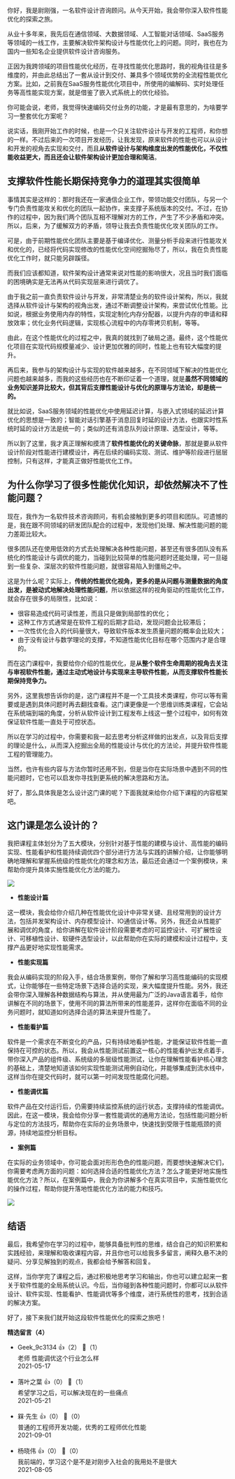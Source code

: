 你好，我是尉刚强，一名软件设计咨询顾问。从今天开始，我会带你深入软件性能优化的探索之旅。

从业十多年来，我先后在通信领域、大数据领域、人工智能对话领域、SaaS服务等领域的一线工作，主要解决软件架构设计与性能优化上的问题。同时，我也在为国内一些知名企业提供软件设计咨询服务。

正因为我跨领域的项目性能优化经历，在寻找性能优化思路时，我的视角往往是多维度的，并由此总结出了一套从设计到交付、兼具多个领域优势的全流程性能优化方案。比如，之前我在SaaS服务性能优化项目中，所使用的编解码、实时处理任务等高性能实现方案，就是借鉴了嵌入式系统上的优化经验。

你可能会说，老师，我觉得快速编码交付业务的功能，才是最有意思的，为啥要学习一整套优化方案呢？

说实话，我刚开始工作的时候，也是一个只关注软件设计与开发的工程师，和你想的一样。不过后来的一次项目开发经历，让我发现，原来软件的性能也可以从设计和开发的视角去实现和交付，而且**从软件设计与架构维度出发的性能优化，不仅性能收益更大，而且还会让软件架构设计更加合理和简洁**。

## 支撑软件性能长期保持竞争力的道理其实很简单

事情其实是这样的：那时我还在一家通信企业工作，带领功能交付团队，与另一个专门负责性能攻关和优化的团队一起协作，来支撑子系统版本的交付。不过，在协作的过程中，因为我们两个团队互相不理解对方的工作，产生了不少矛盾和冲突。所以，后来，为了缓解双方的矛盾，领导让我去负责性能优化攻关团队的工作。

可是，由于前期性能优化团队主要是基于编译优化、测量分析手段来进行性能攻关和优化的，已经将代码实现修改的性能优化空间挖掘殆尽了，所以，我在负责性能优化工作时，就只能另辟蹊径。

而我们应该都知道，软件架构设计通常来说对性能的影响很大，况且当时我们面临的困境确实是无法再从代码实现层来进行调优了。

由于我之前一直负责软件设计与开发，非常清楚业务的软件设计架构，所以，我就选择从软件设计与架构的视角出发，通过不断调整设计架构，来尝试优化性能。比如说，根据业务使用内存的特性，实现定制化内存分配器，以提升内存的申请和释放效率；优化业务代码逻辑，实现核心流程中的内存零拷贝机制，等等。

由此，在这个性能优化的过程之中，我真的就找到了破局之道。最终，这个性能优化项目在实现代码规模量减少、设计更加优雅的同时，性能上也有较大幅度的提升。

再后来，我参与的架构设计与实现的软件越来越多，在不同领域下解决的性能优化问题也越来越多，而我的这些经历也在不断印证着一个道理，就是**虽然不同领域的业务知识差异比较大，但其背后支撑性能设计与优化的原理与方法论，却是统一的。**

就比如说，SaaS服务领域的性能优化中使用延迟计算，与嵌入式领域的延迟计算优化的思想是一致的；智能对话引擎基于消息回复时延的设计方法，也跟实时性系统时延的设计方法是统一的；类似的还有消息队列设计原理、选型设计，等等。

所以到了这里，我才真正理解和摸清了**软件性能优化的关键命脉**，那就是要从软件设计阶段对性能进行建模设计，再在后续的编码实现、测试、维护等阶段进行层层控制，只有这样，才能真正做好性能优化工作。

## 为什么你学习了很多性能优化知识，却依然解决不了性能问题？

现在，我作为一名软件技术咨询顾问，有机会接触到更多的项目和团队。可遗憾的是，我在跟不同领域的研发团队配合的过程中，发现他们处理、解决性能问题的能力差距比较大。

很多团队还在使用低效的方式去处理解决各种性能问题，甚至还有很多团队没有系统化的性能设计与调优的能力，当碰到比较简单的性能问题时还能处理，可一旦碰到一些复杂、深层次的软件性能问题，就很容易陷入到僵局之中。

这是为什么呢？实际上，**传统的性能优化视角，更多的是从问题与测量数据的角度出发，是被动式地解决处理性能问题**，所以依据这样的视角驱动的性能优化工作，就会存在很多的局限性，比如说：

- 很容易造成代码可读性差，而且只是做到局部性的优化；
- 这种工作方式通常是在软件工程的后期才启动，发现问题会比较滞后；
- 一次性优化合入的代码量很大，导致软件版本发生质量问题的概率会比较大；
- 由于没有设计与数学理论的支撑，不知道性能优化目标在哪个范围内才是合理的。

而在这门课程中，我要给你介绍的性能优化，是**从整个软件生命周期的视角去关注与审视软件性能，通过主动式地设计与实现来主导软件性能，从而支撑软件性能长期保持竞争力。**

另外，这里我想告诉你的是，这门课程并不是一个工具技术类课程，你可以等有需要或是遇到具体问题时再去翻找查看。这门课更像是一个思维训练类课程，它会站在系统端到端的角度，分析从软件设计到工程发布上线这一整个过程中，如何有效保证软件性能一直处于可控状态。

所以在学习的过程中，你需要和我一起去思考分析这样做的出发点，以及背后支撑的理论是什么，从而深入挖掘出全局的性能设计与优化的方法论，并提升软件性能工程的管理能力。

当然，也许有些内容与方法你暂时还用不到，但是当你在实际场景中遇到不同的性能问题时，它也可以启发你寻找到更系统的解决思路和方法。

好了，那么具体我是怎么设计这门课的呢？下面我就来给你介绍下课程的内容框架吧。

## 这门课是怎么设计的？

我把课程主体划分为了五大模块，分别针对基于性能的建模与设计、高性能的编码实现、性能看护和性能持续调优四个部分进行方法与实践的讲解介绍，让你能够明确地理解和掌握系统级的性能优化的理念和方法，最后还会通过一个案例模块，来帮助你提升具体实施性能优化方法的能力。

![](https://static001.geekbang.org/resource/image/a8/f9/a8bceeee63893778620b170cf24744f9.jpg?wh=2000%2A1125)

- **性能设计篇**

这一模块，我会给你介绍几种在性能优化设计中非常关键、且经常用到的设计方法，包括并发架构设计、内存模型设计、IO通信设计等。另外，我还会从性能扩展和调优的角度，给你讲解在软件设计阶段需要考虑的可监控设计、可扩展性设计、可移植性设计、软硬件选型设计，以此帮助你在实际的建模和设计过程中，支撑产品更好地实现性能需求。

- **性能实现篇**

我会从编码实现的阶段入手，结合场景案例，带你了解和学习高性能编码的实现模式，让你能够在一些特定场景下选择合适的实现，来大幅度提升性能。另外，我还会带你深入理解各种数据结构与算法，并从使用最为广泛的Java语言着手，给你讲解在不同的场景下，使用不同的算法所带来的性能差异，这样你在面临不同的业务问题时，就知道如何选择合适的算法来提升性能了。

- **性能看护篇**

软件是一个需求在不断变化的产品，只有持续地看护性能，才能保证软件性能一直保持在可控的状态。所以，我会从性能测试前置这一核心的性能看护出发点着手，带你深入产品的组件级、系统级的多层级性能测试，让你在理解性能看护核心理念的基础上，清楚地知道该如何实现性能测试用例自动化，并能够集成到流水线中，这样当你在提交代码时，就可以第一时间发现性能腐化问题。

- **性能调优篇**

软件产品在交付运行后，仍需要持续监控系统的运行状态，支撑持续的性能调优。因此，在这一模块，我会给你分享一套性能调优的通用方法论，包括性能问题分析与定位的方法技巧，帮助你在实际的业务场景中，快速找到受限于性能瓶颈的资源，持续地监控分析目标。

- **案例篇**

在实际的业务领域中，你可能会面对形形色色的性能问题，而要想快速解决它们，你需要考虑两方面的问题：如何选择合适的性能优化方法？怎么才能更好地实施性能优化方法？所以，在案例篇中，我会为你讲解多个在真实项目中，实施性能优化的操作过程，帮助你提升落地性能优化方法的能力和技巧。

![](https://static001.geekbang.org/resource/image/88/c3/887dbcd2fec15b7e4900eb71cdab09c3.jpg?wh=751%2A2613)

## 结语

最后，我希望你在学习的过程中，能够具备批判性的思维，结合自己的知识积累和实践经验，来理解和吸收课程内容，并且你也可以给我多多留言，阐释久悬不决的疑问、分享见解独到的观点，我都会给予解答和回复。

这样，当你学完了课程之后，通过积极地思考学习和输出，你也可以建立起来一套关于软件性能的全局系统认识。今后，当你碰到各种性能问题时，你都可以从软件设计、软件实现、性能看护、性能调优等多个维度，进行系统性的思考，找到合适的解决方案。

好了，接下来我们就开始这段软件性能优化的探索之旅吧！
<div><strong>精选留言（4）</strong></div><ul>
<li><span>Geek_9c3134</span> 👍（2） 💬（1）<div>老师 性能调优这个行业怎么样</div>2021-05-17</li><br/><li><span>落叶之葉</span> 👍（0） 💬（1）<div>希望学习之后，可以解决现在的一些痛点</div>2021-05-21</li><br/><li><span>槑·先生</span> 👍（0） 💬（0）<div>普通的工程师开发功能，优秀的工程师优化性能</div>2021-09-01</li><br/><li><span>杨晓伟</span> 👍（0） 💬（0）<div>我前端的，学习这个是不是对刚步入社会的我用处不是很大</div>2021-08-05</li><br/>
</ul>